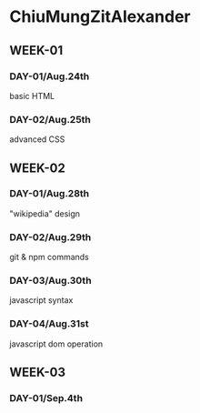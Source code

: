 # ChiuMungZitAlexander

## WEEK-01
### DAY-01/Aug.24th
basic HTML
### DAY-02/Aug.25th
advanced CSS

## WEEK-02
### DAY-01/Aug.28th
"wikipedia" design
### DAY-02/Aug.29th
git & npm commands
### DAY-03/Aug.30th
javascript syntax
### DAY-04/Aug.31st
javascript dom operation

## WEEK-03
### DAY-01/Sep.4th
